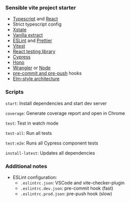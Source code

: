 ### Sensible vite project starter

- [Typescript](https://github.com/microsoft/TypeScript) and [React](https://github.com/facebook/react)
- Strict typescript config
- [Xstate](https://xstate.js.org/docs/)
- [Vanilla extract](https://vanilla-extract.style)
- [ESLint](https://github.com/eslint/eslint) and [Prettier](https://github.com/prettier/prettier)
- [Vitest](https://vitest.dev)
- [React testing library](https://github.com/testing-library/react-testing-library)
- [Cypress](https://github.com/cypress-io/cypress)
- [Hono](https://github.com/honojs/hono)
- [Wrangler](https://github.com/cloudflare/wrangler2) or [Node](https://nodejs.dev)
- [pre-commit and pre-push](https://github.com/toplenboren/simple-git-hooks) hooks
- [Elm-style architecture](https://guide.elm-lang.org/architecture/)

### Scripts

`start`: Install dependencies and start dev server

`coverage`: Generate coverage report and open in Chrome

`test`: Test in watch mode

`test-all`: Run all tests

`test:e2e`: Runs all Cypress component tests

`install-latest`: Updates all dependencies

### Additional notes

- ESLint configuration:
  - `.eslintrc.json`: VSCode and vite-checker-plugin
  - `.eslintrc.dev.json`: pre-commit hook (fast)
  - `.eslintrc.prod.json`: pre-push hook (slow)
